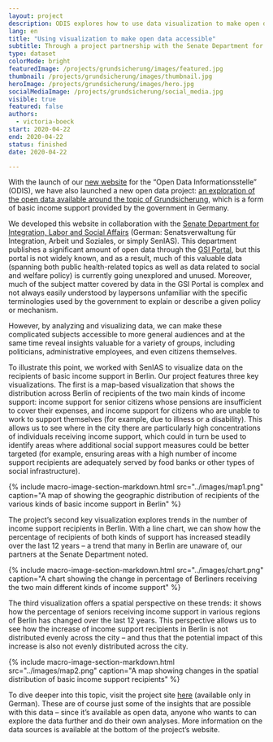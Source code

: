```yaml
---
layout: project
description: ODIS explores how to use data visualization to make open data more accessible.
lang: en
title: "Using visualization to make open data accessible"
subtitle: Through a project partnership with the Senate Department for Integration, Labor and Social Affairs, ODIS explores how to use data visualization to make open data more accessible.
type: dataset
colorMode: bright
featuredImage: /projects/grundsicherung/images/featured.jpg
thumbnail: /projects/grundsicherung/images/thumbnail.jpg
heroImage: /projects/grundsicherung/images/hero.jpg
socialMediaImage: /projects/grundsicherung/social_media.jpg
visible: true
featured: false
authors:
  - victoria-boeck
start: 2020-04-22
end: 2020-04-22
status: finished
date: 2020-04-22  

---
```


With the launch of our [new website](https://odis-berlin.de/) for the “Open Data Informationsstelle” (ODIS), we have also launched a new open data project: [an exploration of the open data available around the topic of Grundsicherung](https://odis-berlin.de/projekte/grundsicherung/), which is a form of basic income support provided by the government in Germany. 

We developed this website in collaboration with the [Senate Department for Integration, Labor and Social Affairs](https://www.berlin.de/sen/ias/) (German: Senatsverwaltung für Integration, Arbeit und Soziales, or simply SenIAS). This department publishes a significant amount of open data through the [GSI Portal](http://www.gsi-berlin.info/), but this portal is not widely known, and as a result, much of this valuable data (spanning both public health-related topics as well as data related to social and welfare policy) is currently going unexplored and unused. Moreover, much of the subject matter covered by data in the GSI Portal is complex and not always easily understood by laypersons unfamiliar with the specific terminologies used by the government to explain or describe a given policy or mechanism. 
 
However, by analyzing and visualizing data, we can make these complicated subjects accessible to more general audiences and at the same time reveal insights valuable for a variety of groups, including politicians, administrative employees, and even citizens themselves. 

To illustrate this point, we worked with SenIAS to visualize data on the recipients of basic income support in Berlin. Our project features three key visualizations. The first is a map-based visualization that shows the distribution across Berlin of recipients of the two main kinds of income support: income support for senior citizens whose pensions are insufficient to cover their expenses, and income support for citizens who are unable to work to support themselves (for example, due to illness or a disability). This allows us to see where in the city there are particularly high concentrations of individuals receiving income support, which could in turn be used to identify areas where additional social support measures could be better targeted (for example, ensuring areas with a high number of income support recipients are adequately served by food banks or other types of social infrastructure). 

{% include macro-image-section-markdown.html src="../images/map1.png" caption="A map of showing the geographic distribution of recipients of the various kinds of basic income support in Berlin" %}

The project’s second key visualization explores trends in the number of income support recipients in Berlin. With a line chart, we can show how the percentage of recipients of both kinds of support has increased steadily over the last 12 years – a trend that many in Berlin are unaware of, our partners at the Senate Department noted.

{% include macro-image-section-markdown.html src="../images/chart.png" caption="A chart showing the change in percentage of Berliners receiving the two main different kinds of income support" %}

The third visualization offers a spatial perspective on these trends: it shows how the percentage of seniors receiving income support in various regions of Berlin has changed over the last 12 years. This perspective allows us to see how the increase of income support recipients in Berlin is not distributed evenly across the city – and thus that the potential impact of this increase is also not evenly distributed across the city.

{% include macro-image-section-markdown.html src="../images/map2.png" caption="A map showing changes in the spatial distribution of basic income support recipients" %}

To dive deeper into this topic, visit the project site [here](https://odis-berlin.de/projekte/grundsicherung/) (available only in German). These are of course just some of the insights that are possible with this data – since it’s available as open data, anyone who wants to can explore the data further and do their own analyses. More information on the data sources is available at the bottom of the project’s website. 
